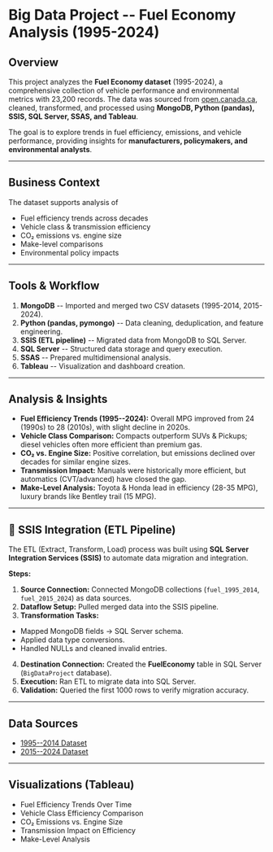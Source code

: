 # Big Data Project -- Fuel Economy Analysis (1995-2024)

## Overview

This project analyzes the **Fuel Economy dataset** (1995-2024), a
comprehensive collection of vehicle performance and environmental
metrics with 23,200 records. The data was sourced from
[open.canada.ca](https://open.canada.ca/data), cleaned, transformed, and
processed using **MongoDB, Python (pandas), SSIS, SQL Server, SSAS, and
Tableau**.

The goal is to explore trends in fuel efficiency, emissions, and vehicle
performance, providing insights for **manufacturers, policymakers, and
environmental analysts**.

------------------------------------------------------------------------

## Business Context

The dataset supports analysis of
- Fuel efficiency trends across decades
- Vehicle class & transmission efficiency
- CO₂ emissions vs. engine size
- Make-level comparisons
- Environmental policy impacts

------------------------------------------------------------------------

## Tools & Workflow

1.  **MongoDB** -- Imported and merged two CSV datasets (1995-2014,
    2015-2024).
2.  **Python (pandas, pymongo)** -- Data cleaning, deduplication, and
    feature engineering.
3.  **SSIS (ETL pipeline)** -- Migrated data from MongoDB to SQL
    Server.
4.  **SQL Server** -- Structured data storage and query execution.
5.  **SSAS** -- Prepared multidimensional analysis.
6.  **Tableau** -- Visualization and dashboard creation.

------------------------------------------------------------------------

## Analysis & Insights

-   **Fuel Efficiency Trends (1995--2024):** Overall MPG improved from
    24 (1990s) to 28 (2010s), with slight decline in 2020s.
-   **Vehicle Class Comparison:** Compacts outperform SUVs & Pickups;
    diesel vehicles often more efficient than premium gas.
-   **CO₂ vs. Engine Size:** Positive correlation, but emissions
    declined over decades for similar engine sizes.
-   **Transmission Impact:** Manuals were historically more efficient,
    but automatics (CVT/advanced) have closed the gap.
-   **Make-Level Analysis:** Toyota & Honda lead in efficiency (28-35
    MPG), luxury brands like Bentley trail (15 MPG).

------------------------------------------------------------------------
## 🔄 SSIS Integration (ETL Pipeline)

The ETL (Extract, Transform, Load) process was built using **SQL Server
Integration Services (SSIS)** to automate data migration and
integration.

**Steps:**
1. **Source Connection:** Connected MongoDB collections
(`fuel_1995_2014`, `fuel_2015_2024`) as data sources.
2. **Dataflow Setup:** Pulled merged data into the SSIS pipeline.
3. **Transformation Tasks:**
- Mapped MongoDB fields → SQL Server schema.
- Applied data type conversions.
- Handled NULLs and cleaned invalid entries.
4. **Destination Connection:** Created the **FuelEconomy** table in SQL
Server (`BigDataProject` database).
5. **Execution:** Ran ETL to migrate data into SQL Server.
6. **Validation:** Queried the first 1000 rows to verify migration
accuracy.
------------------------------------------------------------------------

##  Data Sources

-   [1995--2014
    Dataset](https://open.canada.ca/data/en/dataset/98f1a129-f628-4ce4-b24d-6f16bf24dd64/resource/e10efaa3-a8cc-4072-845a-13e03d996c30)
-   [2015--2024
    Dataset](https://open.canada.ca/data/en/dataset/98f1a129-f628-4ce4-b24d-6f16bf24dd64/resource/42495676-28b7-40f3-b0e0-3d7fe005ca56)


------------------------------------------------------------------------

## Visualizations (Tableau)

- Fuel Efficiency Trends Over Time
- Vehicle Class Efficiency Comparison
- CO₂ Emissions vs. Engine Size
- Transmission Impact on Efficiency
- Make-Level Analysis
